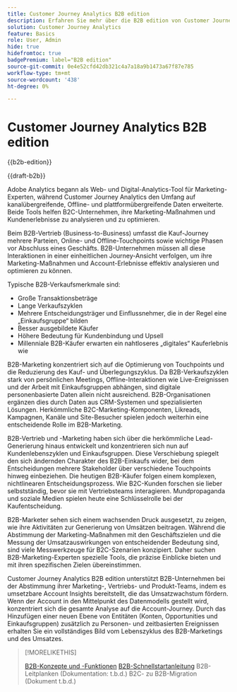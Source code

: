 ```yaml
---
title: Customer Journey Analytics B2B edition
description: Erfahren Sie mehr über die B2B edition von Customer Journey Analytics.
solution: Customer Journey Analytics
feature: Basics
role: User, Admin
hide: true
hidefromtoc: true
badgePremium: label="B2B edition"
source-git-commit: 0e4e52cfd42db321c4a7a18a9b1473a67f87e785
workflow-type: tm+mt
source-wordcount: '438'
ht-degree: 0%

---
```


# Customer Journey Analytics B2B edition

{{b2b-edition}}

{{draft-b2b}}

Adobe Analytics begann als Web- und Digital-Analytics-Tool für Marketing-Experten, während Customer Journey Analytics den Umfang auf kanalübergreifende, Offline- und plattformübergreifende Daten erweiterte.  Beide Tools helfen B2C-Unternehmen, ihre Marketing-Maßnahmen und Kundenerlebnisse zu analysieren und zu optimieren.

Beim B2B-Vertrieb (Business-to-Business) umfasst die Kauf-Journey mehrere Parteien, Online- und Offline-Touchpoints sowie wichtige Phasen vor Abschluss eines Geschäfts. B2B-Unternehmen müssen all diese Interaktionen in einer einheitlichen Journey-Ansicht verfolgen, um ihre Marketing-Maßnahmen und Account-Erlebnisse effektiv analysieren und optimieren zu können.

Typische B2B-Verkaufsmerkmale sind:

* Große Transaktionsbeträge
* Lange Verkaufszyklen
* Mehrere Entscheidungsträger und Einflussnehmer, die in der Regel eine „Einkaufsgruppe“ bilden
* Besser ausgebildete Käufer
* Höhere Bedeutung für Kundenbindung und Upsell
* Millenniale B2B-Käufer erwarten ein nahtloseres „digitales“ Kauferlebnis wie

B2B-Marketing konzentriert sich auf die Optimierung von Touchpoints und die Reduzierung des Kauf- und Überlegungszyklus. Da B2B-Verkaufszyklen stark von persönlichen Meetings, Offline-Interaktionen wie Live-Ereignissen und der Arbeit mit Einkaufsgruppen abhängen, sind digitale personenbasierte Daten allein nicht ausreichend. B2B-Organisationen ergänzen dies durch Daten aus CRM-Systemen und spezialisierten Lösungen. Herkömmliche B2C-Marketing-Komponenten, Likreads, Kampagnen, Kanäle und Site-Besucher spielen jedoch weiterhin eine entscheidende Rolle im B2B-Marketing.

B2B-Vertrieb und -Marketing haben sich über die herkömmliche Lead-Generierung hinaus entwickelt und konzentrieren sich nun auf Kundenlebenszyklen und Einkaufsgruppen. Diese Verschiebung spiegelt den sich ändernden Charakter des B2B-Einkaufs wider, bei dem Entscheidungen mehrere Stakeholder über verschiedene Touchpoints hinweg einbeziehen. Die heutigen B2B-Käufer folgen einem komplexen, nichtlinearen Entscheidungsprozess. Wie B2C-Kunden forschen sie lieber selbstständig, bevor sie mit Vertriebsteams interagieren. Mundpropaganda und soziale Medien spielen heute eine Schlüsselrolle bei der Kaufentscheidung.

B2B-Marketer sehen sich einem wachsenden Druck ausgesetzt, zu zeigen, wie ihre Aktivitäten zur Generierung von Umsätzen beitragen.  Während die Abstimmung der Marketing-Maßnahmen mit den Geschäftszielen und die Messung der Umsatzauswirkungen von entscheidender Bedeutung sind, sind viele Messwerkzeuge für B2C-Szenarien konzipiert. Daher suchen B2B-Marketing-Experten spezielle Tools, die präzise Einblicke bieten und mit ihren spezifischen Zielen übereinstimmen.

Customer Journey Analytics B2B edition unterstützt B2B-Unternehmen bei der Abstimmung ihrer Marketing-, Vertriebs- und Produkt-Teams, indem es umsetzbare Account Insights bereitstellt, die das Umsatzwachstum fördern. Wenn der Account in den Mittelpunkt des Datenmodells gestellt wird, konzentriert sich die gesamte Analyse auf die Account-Journey. Durch das Hinzufügen einer neuen Ebene von Entitäten (Konten, Opportunities und Einkaufsgruppen) zusätzlich zu Personen- und zeitbasierten Ereignissen erhalten Sie ein vollständiges Bild vom Lebenszyklus des B2B-Marketings und des Umsatzes.


>[!MORELIKETHIS]
>
>[B2B-Konzepte und -Funktionen](cja-b2b-concepts-features.md)
>[B2B-Schnellstartanleitung](cja-b2b-quick-start-guide.md)
>B2B-Leitplanken (Dokumentation: t.b.d.)
>B2C- zu B2B-Migration (Dokument t.b.d.)
>
